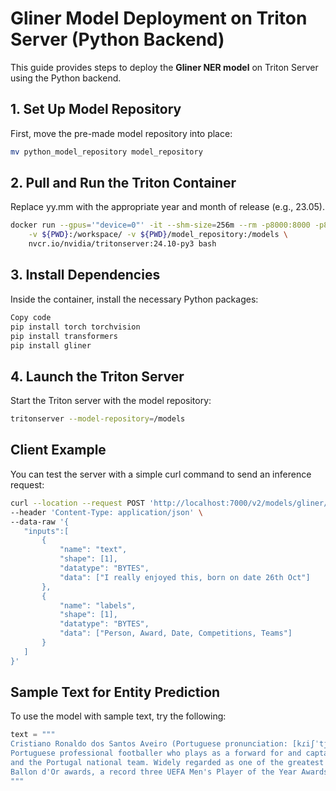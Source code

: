 # Gliner Model Deployment on Triton Server (Python Backend)

This guide provides steps to deploy the **Gliner NER model** on Triton Server using the Python backend.

## 1. Set Up Model Repository

First, move the pre-made model repository into place:
```bash
mv python_model_repository model_repository
```
## 2. Pull and Run the Triton Container

Replace yy.mm with the appropriate year and month of release (e.g., 23.05).

```bash
docker run --gpus='"device=0"' -it --shm-size=256m --rm -p8000:8000 -p8001:8001 -p8002:8002 \
    -v ${PWD}:/workspace/ -v ${PWD}/model_repository:/models \
    nvcr.io/nvidia/tritonserver:24.10-py3 bash
```
## 3. Install Dependencies

Inside the container, install the necessary Python packages:

```bash
Copy code
pip install torch torchvision
pip install transformers
pip install gliner
```
## 4. Launch the Triton Server

Start the Triton server with the model repository:

```bash
tritonserver --model-repository=/models
```
## Client Example

You can test the server with a simple curl command to send an inference request:

```bash
curl --location --request POST 'http://localhost:7000/v2/models/gliner/infer' \
--header 'Content-Type: application/json' \
--data-raw '{
   "inputs":[
       {    
           "name": "text",
           "shape": [1],
           "datatype": "BYTES",
           "data": ["I really enjoyed this, born on date 26th Oct"]
       },
       {
           "name": "labels",
           "shape": [1],
           "datatype": "BYTES",
           "data": ["Person, Award, Date, Competitions, Teams"]
       }
   ]
}'
```
## Sample Text for Entity Prediction

To use the model with sample text, try the following:

```python
text = """
Cristiano Ronaldo dos Santos Aveiro (Portuguese pronunciation: [kɾiʃˈtjɐnu ʁɔˈnaldu]; born 5 February 1985) is a 
Portuguese professional footballer who plays as a forward for and captains both Saudi Pro League club Al Nassr 
and the Portugal national team. Widely regarded as one of the greatest players of all time, Ronaldo has won five 
Ballon d'Or awards, a record three UEFA Men's Player of the Year Awards
"""
```